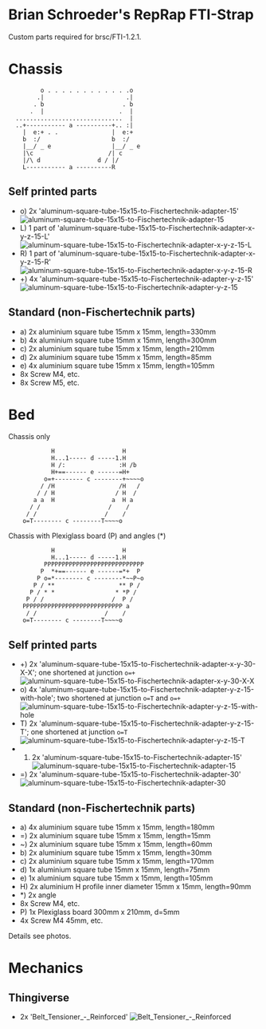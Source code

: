 
Brian Schroeder's RepRap FTI-Strap
==================================

Custom parts required for brsc/FTI-1.2.1.

# Chassis

             o . . . . . . . . . . . .o
            .|                       .|
           . b                      . b
          .  |                     .  |
      ..............................  |
      ..+----------- a ----------+.. :|
        |  e:+ . .               |  e:+
        b  :/                    b  :/
        |__/ _ e                 |__/ _ e
        |\c                     /| c
        |/\ d                d / |/
        L----------- a ----------R

## Self printed parts
- o) 2x 'aluminum-square-tube-15x15-to-Fischertechnik-adapter-15' ![aluminum-square-tube-15x15-to-Fischertechnik-adapter-15](aluminum-square-tube-15x15-to-Fischertechnik-adapter-15.png)
- L) 1 part of 'aluminum-square-tube-15x15-to-Fischertechnik-adapter-x-y-z-15-L' ![aluminum-square-tube-15x15-to-Fischertechnik-adapter-x-y-z-15-L](aluminum-square-tube-15x15-to-Fischertechnik-adapter-x-y-z-15-L.png)
- R) 1 part of 'aluminum-square-tube-15x15-to-Fischertechnik-adapter-x-y-z-15-R' ![aluminum-square-tube-15x15-to-Fischertechnik-adapter-x-y-z-15-R](aluminum-square-tube-15x15-to-Fischertechnik-adapter-x-y-z-15-R.png)
- +) 4x 'aluminum-square-tube-15x15-to-Fischertechnik-adapter-y-z-15' ![aluminum-square-tube-15x15-to-Fischertechnik-adapter-y-z-15](aluminum-square-tube-15x15-to-Fischertechnik-adapter-y-z-15.png)

## Standard (non-Fischertechnik parts)
- a) 2x aluminium square tube 15mm x 15mm, length=330mm
- b) 4x aluminium square tube 15mm x 15mm, length=300mm
- c) 2x aluminium square tube 15mm x 15mm, length=210mm
- d) 2x aluminium square tube 15mm x 15mm, length=85mm
- e) 4x aluminium square tube 15mm x 15mm, length=105mm
- 8x Screw M4, etc.
- 8x Screw M5, etc.

# Bed

Chassis only

                H                   H
                H...1----- d -----1.H
                H /:               :H /b
                H+==------ e ------=H+
              o=+-------- c --------+~~~~o
             / /H                  /H   /
            / / H                 / H  /
           a a  H                a  H a
          / /                   /    /
         / /                   /    /
        o=T-------- c --------T~~~~o


Chassis with Plexiglass board (P) and angles (*)

                H                   H
                H...1----- d -----1.H
              PPPPPPPPPPPPPPPPPPPPPPPPPPPP
             P  *+==------ e ------=*+  P
            P o=*-------- c --------*~~P~o
           P / **                  ** P /
          P / * *                 * *P /
         P / /                   /  P /
        PPPPPPPPPPPPPPPPPPPPPPPPPPPP a
         / /                   /    /
        o=T-------- c --------T~~~~o

## Self printed parts
- +) 2x 'aluminum-square-tube-15x15-to-Fischertechnik-adapter-x-y-30-X-X'; one shortened at junction ```o=+``` ![aluminum-square-tube-15x15-to-Fischertechnik-adapter-x-y-30-X-X](aluminum-square-tube-15x15-to-Fischertechnik-adapter-x-y-30-X-X.png)
- o) 4x 'aluminum-square-tube-15x15-to-Fischertechnik-adapter-y-z-15-with-hole'; two shortened at junction ```o=T``` and ```o=+``` ![aluminum-square-tube-15x15-to-Fischertechnik-adapter-y-z-15-with-hole](aluminum-square-tube-15x15-to-Fischertechnik-adapter-y-z-15-with-hole.png)
- T) 2x 'aluminum-square-tube-15x15-to-Fischertechnik-adapter-y-z-15-T'; one shortened at junction ```o=T``` ![aluminum-square-tube-15x15-to-Fischertechnik-adapter-y-z-15-T](aluminum-square-tube-15x15-to-Fischertechnik-adapter-y-z-15-T.png)
- 1) 2x 'aluminum-square-tube-15x15-to-Fischertechnik-adapter-15' ![aluminum-square-tube-15x15-to-Fischertechnik-adapter-15](aluminum-square-tube-15x15-to-Fischertechnik-adapter-15.png)
- =) 2x 'aluminum-square-tube-15x15-to-Fischertechnik-adapter-30' ![aluminum-square-tube-15x15-to-Fischertechnik-adapter-30](aluminum-square-tube-15x15-to-Fischertechnik-adapter-30.png)

## Standard (non-Fischertechnik parts)
- a) 4x aluminium square tube 15mm x 15mm, length=180mm
- =) 2x aluminium square tube 15mm x 15mm, length=15mm
- ~) 2x aluminium square tube 15mm x 15mm, length=60mm
- b) 2x aluminium square tube 15mm x 15mm, length=30mm
- c) 2x aluminium square tube 15mm x 15mm, length=170mm
- d) 1x aluminium square tube 15mm x 15mm, length=75mm
- e) 1x aluminium square tube 15mm x 15mm, length=105mm
- H) 2x aluminium H profile inner diameter 15mm x 15mm, length=90mm
- *) 2x angle
- 8x Screw M4, etc.
- P) 1x Plexiglass board 300mm x 210mm, d=5mm
- 4x Screw M4 45mm, etc. 

Details see photos.

# Mechanics

## Thingiverse
- 2x 'Belt_Tensioner_-_Reinforced' ![Belt_Tensioner_-_Reinforced](thingiverse\Belt_Tensioner_-_Reinforced\images\9cd39fd8af52306f8839aff77a5b9034_preview_featured.jpg)
